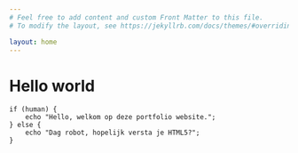 ```yaml
---
# Feel free to add content and custom Front Matter to this file.
# To modify the layout, see https://jekyllrb.com/docs/themes/#overriding-theme-defaults

layout: home
---
```


# Hello world

```
if (human) {
    echo "Hello, welkom op deze portfolio website.";
} else {
    echo "Dag robot, hopelijk versta je HTML5?";
}
```



<!-- ## Work In Progress -->